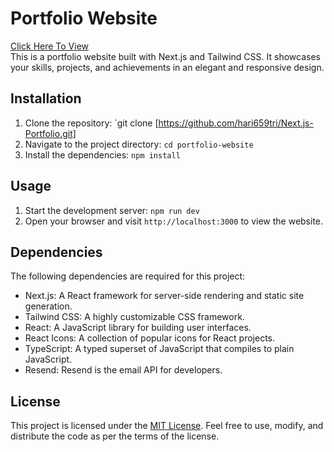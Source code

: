 # Portfolio Website
<a href="https://harikesh-tripathi.vercel.app/">Click Here To View</a> <br>
This is a portfolio website built with Next.js and Tailwind CSS. It showcases your skills, projects, and achievements in an elegant and responsive design.

## Installation

1. Clone the repository: `git clone [https://github.com/hari659tri/Next.js-Portfolio.git]
2. Navigate to the project directory: `cd portfolio-website`
3. Install the dependencies: `npm install`

## Usage

1. Start the development server: `npm run dev`
2. Open your browser and visit `http://localhost:3000` to view the website.

## Dependencies

The following dependencies are required for this project:

- Next.js: A React framework for server-side rendering and static site generation.
- Tailwind CSS: A highly customizable CSS framework.
- React: A JavaScript library for building user interfaces.
- React Icons: A collection of popular icons for React projects.
- TypeScript: A typed superset of JavaScript that compiles to plain JavaScript.
- Resend: Resend is the email API for developers.

## License

This project is licensed under the [MIT License](https://opensource.org/licenses/MIT). Feel free to use, modify, and distribute the code as per the terms of the license.

